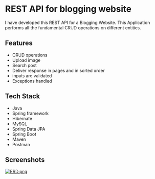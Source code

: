 
# REST API for blogging website

I have developed this REST API for a Blogging Website. This Application performs all the fundamental CRUD operations on different entities. 


## Features

- CRUD operations
- Upload image
- Search post
- Deliver response in pages and in sorted order
- inputs are validated
- Exceptions handled 


## Tech Stack

- Java
- Spring framework
- Hibernate
- MySQL
- Spring Data JPA
- Spring Boot
- Maven
- Postman
## Screenshots

[![ERD.png](https://i.postimg.cc/fbCr33C1/ERD.png)](https://postimg.cc/B88gkndC)
